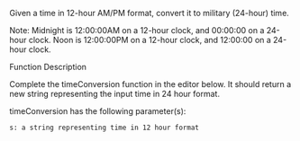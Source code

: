 Given a time in 12-hour AM/PM format, convert it to military (24-hour) time.

Note: Midnight is 12:00:00AM on a 12-hour clock, and 00:00:00 on a 24-hour clock. Noon is 12:00:00PM on a 12-hour clock, and 12:00:00 on a 24-hour clock.

Function Description

Complete the timeConversion function in the editor below. It should return a new string representing the input time in 24 hour format.

timeConversion has the following parameter(s):

    s: a string representing time in 12 hour format
